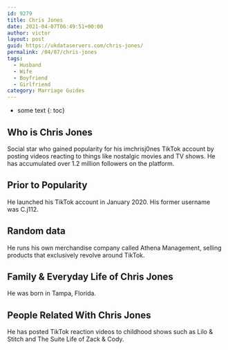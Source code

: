 ```yaml
---
id: 9279
title: Chris Jones
date: 2021-04-07T06:49:51+00:00
author: victor
layout: post
guid: https://ukdataservers.com/chris-jones/
permalink: /04/07/chris-jones
tags:
  - Husband
  - Wife
  - Boyfriend
  - Girlfriend
category: Marriage Guides
---
```


* some text
{: toc}


## Who is Chris Jones



Social star who gained popularity for his imchrisj0nes TikTok account by posting videos reacting to things like nostalgic movies and TV shows. He has accumulated over 1.2 million followers on the platform. 

                
                
                
## Prior to Popularity



He launched his TikTok account in January 2020. His former username was C.j112. 

                
                
                
## Random data



He runs his own merchandise company called Athena Management, selling products that exclusively revolve around TikTok. 

                
                
                
## Family & Everyday Life of Chris Jones



He was born in Tampa, Florida. 

                
                
                
## People Related With Chris Jones



He has posted TikTok reaction videos to childhood shows such as Lilo & Stitch and The Suite Life of Zack & Cody. 

                
              
            
          
          
          